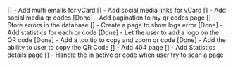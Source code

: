 [] - Add multi emails for vCard
[] - Add social media links for vCard
[] - Add social media qr codes
[Done] - Add pagination to my qr codes page
[] - Store errors in the database
[] - Create a page to show logs error
[Done] - Add statistics for each qr code
[Done] - Let the user to add a logo on the QR code
[Done] - Add a tooltip to copy and zoom qr code
[Done] - Add the ability to user to copy the QR Code
[] - Add 404 page
[] - Add Statistics details page
[] - Handle the in active qr code when user try to scan a page
